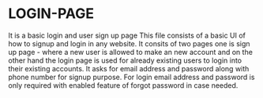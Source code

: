 # LOGIN-PAGE
It is a basic login and user sign up page
This file consists of a basic UI of how to signup and login in any website.
It consits of two pages one is sign up page - where a new user is allowed to make an new account and on the other hand the login page is used for already existing users to login into their existing accounts.
It asks for email address and password along with phone number for signup purpose.
For login email address and password is only required with enabled feature of forgot password in case needed.
